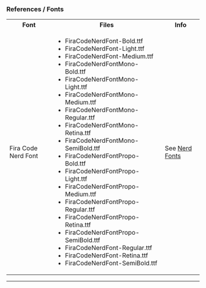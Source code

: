 ### References / Fonts

<table id="fonts-table" valign="top">
    <tr>
        <th> Font </th>
        <th> Files </th>
        <th> Info </th>
    </tr>
    <tr>
        <td>
            Fira Code Nerd Font
        </td>
        <td>
            <ul>
                <li>FiraCodeNerdFont-Bold.ttf
                <li>FiraCodeNerdFont-Light.ttf
                <li>FiraCodeNerdFont-Medium.ttf
                <li>FiraCodeNerdFontMono-Bold.ttf
                <li>FiraCodeNerdFontMono-Light.ttf
                <li>FiraCodeNerdFontMono-Medium.ttf
                <li>FiraCodeNerdFontMono-Regular.ttf
                <li>FiraCodeNerdFontMono-Retina.ttf
                <li>FiraCodeNerdFontMono-SemiBold.ttf
                <li>FiraCodeNerdFontPropo-Bold.ttf
                <li>FiraCodeNerdFontPropo-Light.ttf
                <li>FiraCodeNerdFontPropo-Medium.ttf
                <li>FiraCodeNerdFontPropo-Regular.ttf
                <li>FiraCodeNerdFontPropo-Retina.ttf
                <li>FiraCodeNerdFontPropo-SemiBold.ttf
                <li>FiraCodeNerdFont-Regular.ttf
                <li>FiraCodeNerdFont-Retina.ttf
                <li>FiraCodeNerdFont-SemiBold.ttf
            </ul>
        </td>
        <td>
            See <a href="https://www.nerdfonts.com/" target="_blank">Nerd Fonts</a>
        </td>
    </tr>
</table>

----
